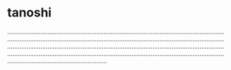 # tanoshi
.........................................................................................................................................................................................................................................................................................................................................................................................................................................................................................................................................................................